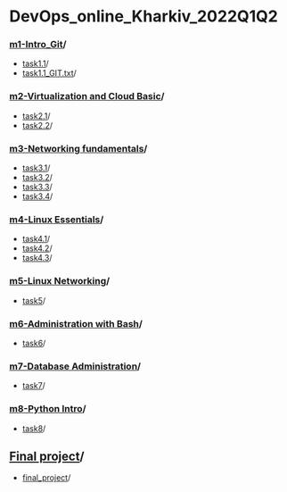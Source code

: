 # DevOps_online_Kharkiv_2022Q1Q2
### [m1-Intro_Git](https://github.com/NikPryvalov/DevOps_online_Kharkiv_2022Q1Q2/tree/main/m1)/
  - [task1.1](https://github.com/NikPryvalov/DevOps_online_Kharkiv_2022Q1Q2/tree/main/m1/task1.1)/
  - [task1.1_GIT.txt](https://github.com/NikPryvalov/DevOps_online_Kharkiv_2022Q1Q2/blob/main/m1/task1.1_GIT.txt)/
### [m2-Virtualization and Cloud Basic](https://github.com/NikPryvalov/DevOps_online_Kharkiv_2022Q1Q2/tree/main/m2)/
  - [task2.1](https://github.com/NikPryvalov/DevOps_online_Kharkiv_2022Q1Q2/tree/main/m2/task2.1)/
  - [task2.2](https://github.com/NikPryvalov/DevOps_online_Kharkiv_2022Q1Q2/tree/main/m2/task2.2)/
### [m3-Networking fundamentals](https://github.com/NikPryvalov/DevOps_online_Kharkiv_2022Q1Q2/tree/main/m3)/
  - [task3.1](https://github.com/NikPryvalov/DevOps_online_Kharkiv_2022Q1Q2/tree/main/m3/task3.1)/
  - [task3.2](https://github.com/NikPryvalov/DevOps_online_Kharkiv_2022Q1Q2/tree/main/m3/task3.2)/
  - [task3.3](https://github.com/NikPryvalov/DevOps_online_Kharkiv_2022Q1Q2/tree/main/m3/task3.3)/
  - [task3.4](https://github.com/NikPryvalov/DevOps_online_Kharkiv_2022Q1Q2/tree/main/m3/task3.4)/
### [m4-Linux Essentials](https://github.com/NikPryvalov/DevOps_online_Kharkiv_2022Q1Q2/tree/main/m4)/
 - [task4.1](https://github.com/NikPryvalov/DevOps_online_Kharkiv_2022Q1Q2/tree/main/m4/task4.1)/
 - [task4.2](https://github.com/NikPryvalov/DevOps_online_Kharkiv_2022Q1Q2/tree/main/m4/task4.2)/
 - [task4.3](https://github.com/NikPryvalov/DevOps_online_Kharkiv_2022Q1Q2/tree/main/m4/task4.3)/
### [m5-Linux Networking](https://github.com/NikPryvalov/DevOps_online_Kharkiv_2022Q1Q2/tree/main/m5)/
- [task5](https://github.com/NikPryvalov/DevOps_online_Kharkiv_2022Q1Q2/tree/main/m5/README.md)/
### [m6-Administration with Bash](https://github.com/NikPryvalov/DevOps_online_Kharkiv_2022Q1Q2/tree/main/m6)/
- [task6](https://github.com/NikPryvalov/DevOps_online_Kharkiv_2022Q1Q2/tree/main/m6/README.md)/
### [m7-Database Administration](https://github.com/NikPryvalov/DevOps_online_Kharkiv_2022Q1Q2/tree/main/m7)/
- [task7](https://github.com/NikPryvalov/DevOps_online_Kharkiv_2022Q1Q2/tree/main/m7/README.md)/
### [m8-Python Intro](https://github.com/NikPryvalov/DevOps_online_Kharkiv_2022Q1Q2/tree/main/m8)/
- [task8](https://github.com/NikPryvalov/DevOps_online_Kharkiv_2022Q1Q2/tree/main/m8/README.md)/
## [Final project](https://github.com/NikPryvalov/DevOps_online_Kharkiv_2022Q1Q2/tree/main/final_project/)/
- [final_project](https://github.com/NikPryvalov/DevOps_online_Kharkiv_2022Q1Q2/tree/main/final_project/README.md)/
